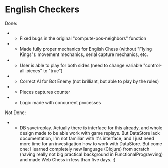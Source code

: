 English Checkers
====================================

Done:
* * Fixed bugs in the original "compute-pos-neighbors" function
* * Made fully proper mechanics for English Chess (without "Flying Kings"): movement mechanics, serial capture mechanics, etc.
* * User is able to play for both sides (need to change variable "control-all-pieces" to "true")
* * Correct AI for Bot Enemy (not brilliant, but able to play by the rules)
* * Pieces captures counter
* * Logic made with concurrent processes 

Not Done:
* * DB save/replay. Actually there is interface for this already, and whole design made to be able work with game replays. But DataStore lack documentation, I'm not familiar with it's interface, and I just need more time for an investigation how to work with DataStore. But come one: I learned completely new language (Clojure) from scratch (having really not big practical background in FunctionalProgravving) and made Web Chess in less than five days. :)
